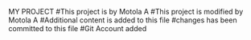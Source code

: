 MY PROJECT
#This project is by Motola A
#This project is modified by Motola A
#Additional content is added to this file
#changes has been committed to this file
#Git Account added
